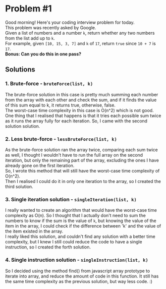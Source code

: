 # Problem #1  

Good morning! Here's your coding interview problem for today.  
This problem was recently asked by Google.  
Given a list of numbers and a number `k`, return whether any two numbers from the list add up to `k`.  
For example, given `[10, 15, 3, 7]` and `k` of `17`, return `true` since `10 + 7` is `17`.  
**Bonus: Can you do this in one pass?**  

## Solutions

### 1. Brute-force - `bruteForce(list, k)`

The brute-force solution in this case is pretty much summing each number from the array with each other and check the sum, and if it finds the value of this sum equal to k, it returns true, otherwise, false.  
The worst-case time complexity in this case is O(n^2) which is not good.  
One thing that I realised that happens is that it tries each possible sum twice as it runs the array fully for each iteration. So, I came with the second solution solution.  

### 2. Less brute-force - `lessBruteForce(list, k)`

As the brute-force solution ran the array twice, comparing each sum twice as well, I thought I wouldn't have to run the full array on the second iteration, but only the remaining part of the array, excluding the ones I have already gone on the first iteration.  
So, I wrote this method that will still have the worst-case time complexity of O(n^2).  
Then I realised I could do it in only one iteration to the array, so I created the third solution.  

### 3. Single iteration solution - `singleIteration(list, k)`

I really wanted to create an algorithm that would have the worst-case time complexity as O(n). So I thought that I actually don't need to sum the numbers to know if the sum is the value of `k`, but knowing the value of the item in the array, I could check if the difference between 'k' and the value of the item existed in the array.  
I really liked this solution, and couldn't find any solution with a better time complexity, but I knew I still could reduce the code to have a single instruction, so I created the forth solution.

### 4. Single instruction solution - `singleInstruction(list, k)`

So I decided using the method find() from javascript array prototype to iterate into array, and reduce the amount of code in this function. It still has the same time complexity as the previous solution, but way less code. :)  
